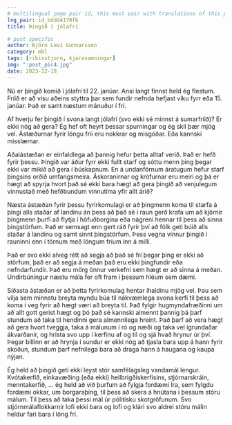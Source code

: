 ```yaml
---
# multilingual page pair id, this must pair with translations of this page. (This name must be unique)
lng_pair: id_bddd4170fb
title: Þingið í jólafrí

# post specific
author: Björn Leví Gunnarsson
category: mbl
tags: [rikisstjorn, kjarasamningar]
img: ":post_pic4.jpg"
date: 2023-12-18
---
```


Nú er þingið komið í jólafrí til 22. janúar. Ansi langt finnst held ég flestum. Fríið er að vísu aðeins styttra þar sem fundir nefnda hefjast viku fyrr eða 15. janúar. Það er samt næstum mánuður í frí.

Af hverju fer þingið í svona langt jólafrí (svo ekki sé minnst á sumarfríið)? Er ekki nóg að gera? Ég hef oft heyrt þessar spurningar og ég skil þær mjög vel. Ástæðurnar fyrir löngu fríi eru nokkrar og misgóðar. Eða kannski misslæmar. 

Aðalástæðan er einfaldlega að þannig hefur þetta alltaf verið. Það er hefð fyrir þessu. Þingið var áður fyrr ekki fullt starf og sóttu menn þing þegar ekki var mikið að gera í búskapnum. En á undanförnum áratugum hefur starf þingsins orðið umfangsmeira. Áskoranirnar og kröfurnar eru meiri og þá er hægt að spyrja hvort það sé ekki bara hægt að gera þingið að venjulegum vinnustað með hefðbundum vinnutíma yfir allt árið?

Næsta ástæðan fyrir þessu fyrirkomulagi er að þingmenn koma til starfa á þingi alls staðar af landinu án þess að það sé í raun gerð krafa um að kjörnir þingmenn þurfi að flytja í höfuðborgina eða nágreni hennar til þess að sinna þingstörfum. Það er semsagt enn gert ráð fyrir því að fólk geti búið alls staðar á landinu og samt sinnt þingstörfum. Þess vegna vinnur þingið í rauninni enn í törnum með löngum fríum inn á milli. 

Það er svo ekki alveg rétt að segja að það sé frí þegar þing er ekki að störfum, það er að segja á meðan það eru ekki þingfundir eða nefndarfundir. Það eru mörg önnur verkefni sem hægt er að sinna á meðan. Undirbúningur næstu mála fer oft fram í þessum hléum sem dæmi. 

Síðasta ástæðan er að þetta fyrirkomulag hentar íhaldinu mjög vel. Þau sem vilja sem minnstu breyta myndu búa til nákvæmlega svona kerfi til þess að koma í veg fyrir að hægt væri að breyta til. Það fylgir hugmyndafræðinni um að allt gott gerist hægt og þó það sé kannski almennt þannig þá þarf stundum að taka til hendinni gera almennilega hreint. Það þarf að vera hægt að gera hvort tveggja, taka á málunum í ró og næði og taka vel ígrundaðar ákvarðanir, og hrista svo upp í kerfinu af og til og sjá hvað hrynur úr því. Þegar bíllinn er að hrynja í sundur er ekki nóg að tjasla bara upp á hann fyrir skoðun, stundum þarf nefnilega bara að draga hann á haugana og kaupa nýjan.

Ég held að þingið geti ekki leyst stór samfélagsleg vandamál lengur. Kvótakerfið, einkavæðing (eða ekki) heilbrigðiskerfisins, stjórnarskráin, menntakerfið, … ég held að við þurfum að fylgja fordæmi Íra, sem fylgdu fordæmi okkar, um borgaraþing, til þess að skera á hnútana í þessum stóru málum. Til þess að taka þessi mál úr pólitísku skotgröfunum. Svo stjórnmálaflokkarnir lofi ekki bara og lofi og klári svo aldrei stóru málin heldur fari bara í löng frí. 
